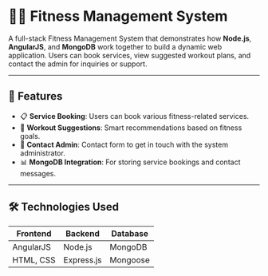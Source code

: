# 🏋️‍♂️ Fitness Management System

A full-stack Fitness Management System that demonstrates how **Node.js**, **AngularJS**, and **MongoDB** work together to build a dynamic web application. Users can book services, view suggested workout plans, and contact the admin for inquiries or support.

---

## 🚀 Features

- 📋 **Service Booking**: Users can book various fitness-related services.
- 💪 **Workout Suggestions**: Smart recommendations based on fitness goals.
- 📩 **Contact Admin**: Contact form to get in touch with the system administrator.
- 📊 **MongoDB Integration**: For storing service bookings and contact messages.

---

## 🛠️ Technologies Used

| Frontend         | Backend        | Database    |
|------------------|----------------|-------------|
| AngularJS        | Node.js        | MongoDB     |
| HTML, CSS        | Express.js     | Mongoose    |
